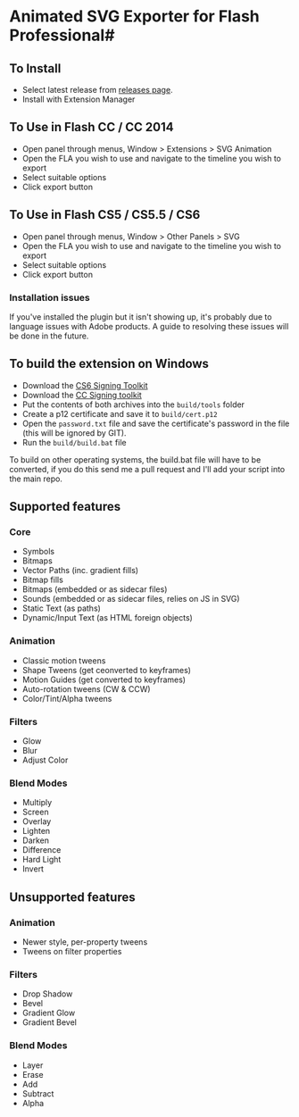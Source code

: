 # Animated SVG Exporter for Flash Professional#

## To Install ##
- Select latest release from [releases page](https://github.com/TomByrne/Flash2Svg/releases).
- Install with Extension Manager

## To Use in Flash CC / CC 2014 ##
- Open panel through menus, Window > Extensions > SVG Animation
- Open the FLA you wish to use and navigate to the timeline you wish to export
- Select suitable options
- Click export button

## To Use in Flash CS5 / CS5.5 / CS6 ##
- Open panel through menus, Window > Other Panels > SVG
- Open the FLA you wish to use and navigate to the timeline you wish to export
- Select suitable options
- Click export button


### Installation issues ###
If you've installed the plugin but it isn't showing up, it's probably due to language issues with Adobe products. A guide to resolving these issues will be done in the future.

## To build the extension on Windows ##
- Download the [CS6 Signing Toolkit](http://www.adobe.com/devnet/creativesuite/sdk/eula_cs6-signing-toolkit.html)
- Download the [CC Signing toolkit](http://labs.adobe.com/downloads/extensionbuilder3.html)
- Put the contents of both archives into the `build/tools` folder
- Create a p12 certificate and save it to `build/cert.p12`
- Open the `password.txt` file and save the certificate's password in the file (this will be ignored by GIT).
- Run the `build/build.bat` file

To build on other operating systems, the build.bat file will have to be converted, if you do this send me a pull request and I'll add your script into the main repo.

## Supported features ##
### Core ###
- Symbols
- Bitmaps
- Vector Paths (inc. gradient fills)
- Bitmap fills
- Bitmaps (embedded or as sidecar files)
- Sounds (embedded or as sidecar files, relies on JS in SVG)
- Static Text (as paths)
- Dynamic/Input Text (as HTML foreign objects)

### Animation ###
- Classic motion tweens
- Shape Tweens (get ceonverted to keyframes)
- Motion Guides (get converted to keyframes)
- Auto-rotation tweens (CW & CCW)
- Color/Tint/Alpha tweens

### Filters ###
- Glow
- Blur
- Adjust Color

### Blend Modes ###
- Multiply
- Screen
- Overlay
- Lighten
- Darken
- Difference
- Hard Light
- Invert

## Unsupported features ##
### Animation ###
- Newer style, per-property tweens
- Tweens on filter properties

### Filters ###
- Drop Shadow
- Bevel
- Gradient Glow
- Gradient Bevel 

### Blend Modes ###
- Layer
- Erase
- Add
- Subtract
- Alpha